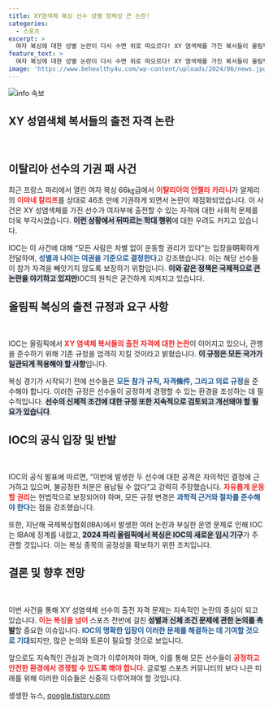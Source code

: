 ```yaml
---
title: XY염색체 복싱 선수 성별 정체성 큰 논란!
categories:
  - 스포츠
excerpt: >
  여자 복싱에 대한 성별 논란이 다시 수면 위로 떠오르다! XY 염색체를 가진 복서들이 올림픽에 출전하는 문제로 IOC가 차별을 외치며 입장을 밝혔습니다. 안젤라 카리니와 이마네 칼리프의 대결, 그리고 그 뒤에 숨은 편견과 반발을 살펴보세요!
feature_text: >
  여자 복싱에 대한 성별 논란이 다시 수면 위로 떠오르다! XY 염색체를 가진 복서들이 올림픽에 출전하는 문제로 IOC가 차별을 외치며 입장을 밝혔습니다. 안젤라 카리니와 이마네 칼리프의 대결, 그리고 그 뒤에 숨은 편견과 반발을 살펴보세요!
image: 'https://www.behealthy4u.com/wp-content/uploads/2024/06/news.jpg'
---
```


<p><img src="https://www.behealthy4u.com/wp-content/uploads/2024/06/news.jpg" alt="info 속보" /></p>

<h2 data-ke-size="size26">XY 성염색체 복서들의 출전 자격 논란</h2>

<p data-ke-size="size16">&nbsp;</p>

<h2 data-ke-size="size26">이탈리아 선수의 기권 패 사건</h2>

<p data-ke-size="size16">최근 프랑스 파리에서 열린 여자 복싱 66㎏급에서 <b><span style="color: #ee2323;">이탈리아의 안젤라 카리니</span></b>가 알제리의 <b><span style="color: #ee2323;">이마네 칼리프</span></b>를 상대로 46초 만에 기권하게 되면서 논란이 재점화되었습니다. 이 사건은 XY 성염색체를 가진 선수가 여자부에 출전할 수 있는 자격에 대한 사회적 문제를 더욱 부각시켰습니다. <b><span style="background-color: #21538527;">이런 상황에서 뒤따르는 학대 행위</span></b>에 대한 우려도 커지고 있습니다.</p>

<p data-ke-size="size16">IOC는 이 사건에 대해 “모든 사람은 차별 없이 운동할 권리가 있다”는 입장을明확하게 전달하며, <b><span style="color: #1a5490;">성별과 나이는 여권을 기준으로 결정한다</span></b>고 강조했습니다. 이는 해당 선수들이 참가 자격을 빼앗기지 않도록 보장하기 위함입니다. <b><span style="background-color: #21538527;">이와 같은 정책은 국제적으로 큰 논란을 야기하고 있지만</span></b>IOC의 원칙은 굳건하게 지켜지고 있습니다.</p>

<h2 data-ke-size="size26">올림픽 복싱의 출전 규정과 요구 사항</h2>

<p data-ke-size="size16">&nbsp;</p>

<p data-ke-size="size16">IOC는 올림픽에서 <b><span style="color: #ee2323;">XY 염색체 복서들의 출전 자격에 대한 논란</span></b>이 이어지고 있으나, 관행을 준수하기 위해 기존 규정을 엄격히 지킬 것이라고 밝혔습니다. <b><span style="background-color: #21538527;">이 규정은 모든 국가가 일관되게 적용해야 할 사항</span></b>입니다.</p>

<p data-ke-size="size16">복싱 경기가 시작되기 전에 선수들은 <b><span style="color: #1a5490;">모든 참가 규칙, 자격條件, 그리고 의료 규정</span></b>을 준수해야 합니다. 이러한 규정은 선수들이 공정하게 경쟁할 수 있는 환경을 조성하는 데 필수적입니다. <b><span style="background-color: #21538527;">선수의 신체적 조건에 대한 규정 또한 지속적으로 검토되고 개선돼야 할 필요가 있습니다</span></b>.</p>

<h2 data-ke-size="size26">IOC의 공식 입장 및 반발</h2>

<p data-ke-size="size16">&nbsp;</p>

<p data-ke-size="size16">IOC의 공식 발표에 따르면, “이번에 발생한 두 선수에 대한 공격은 자의적인 결정에 근거하고 있으며, 불공정한 처분은 용납될 수 없다”고 강력히 주장했습니다. <b><span style="color: #ee2323;">자유롭게 운동할 권리</span></b>는 헌법적으로 보장되어야 하며, 모든 규정 변경은 <b><span style="color: #1a5490;">과학적 근거와 절차를 준수해야 한다</span></b>는 점을 강조했습니다.</p>

<p data-ke-size="size16">또한, 지난해 국제복싱협회(IBA)에서 발생한 여러 논란과 부실한 운영 문제로 인해 IOC는 IBA에 징계를 내렸고, <b><span style="background-color: #21538527;">2024 파리 올림픽에서 복싱은 IOC의 새로운 임시 기구</span></b>가 주관할 것입니다. 이는 복싱 종목의 공정성을 확보하기 위한 조치입니다.</p>

<h2 data-ke-size="size26">결론 및 향후 전망</h2>

<p data-ke-size="size16">&nbsp;</p>

<p data-ke-size="size16">이번 사건을 통해 XY 성염색체 선수의 출전 자격 문제는 지속적인 논란의 중심이 되고 있습니다. <b><span style="color: #ee2323;">이는 복싱을 넘어</span></b> 스포츠 전반에 걸친 <b><span style="background-color: #21538527;">성별과 신체 조건 문제에 관한 논의를 촉발</span></b>할 중요한 이슈입니다. <b><span style="color: #1a5490;">IOC의 명확한 입장이 이러한 문제를 해결하는 데 기여할 것으로 기대</span></b>되지만, 많은 논의와 토론이 필요할 것으로 보입니다.</p>

<p data-ke-size="size16">앞으로도 지속적인 관심과 논의가 이루어져야 하며, 이를 통해 모든 선수들이 <b><span style="color: #ee2323;">공정하고 안전한 환경에서 경쟁할 수 있도록 해야 합니다</span></b>. 글로벌 스포츠 커뮤니티의 보다 나은 미래를 위해 이러한 이슈들은 신중히 다루어져야 할 것입니다.</p>
생생한 뉴스, <a href="https://qoogle.tistory.com" rel="dofollow">qoogle.tistory.com</a>


